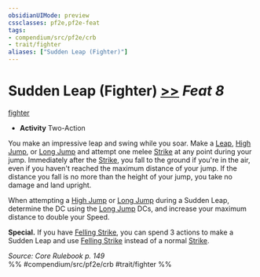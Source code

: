 ```yaml
---
obsidianUIMode: preview
cssclasses: pf2e,pf2e-feat
tags:
- compendium/src/pf2e/crb
- trait/fighter
aliases: ["Sudden Leap (Fighter)"]
---
```

# Sudden Leap (Fighter)  [>>](rules/core-rulebook/chapter-9-playing-the-game.md#Actions "Two-Action") *Feat 8*  
[fighter](rules/traits/fighter.md "Fighter Class Trait")  

- **Activity** Two-Action

You make an impressive leap and swing while you soar. Make a [Leap](rules/actions/leap.md), [High Jump](rules/actions/high-jump.md), or [Long Jump](rules/actions/long-jump.md) and attempt one melee [Strike](rules/actions/strike.md) at any point during your jump. Immediately after the [Strike](rules/actions/strike.md), you fall to the ground if you're in the air, even if you haven't reached the maximum distance of your jump. If the distance you fall is no more than the height of your jump, you take no damage and land upright.

When attempting a [High Jump](rules/actions/high-jump.md) or [Long Jump](rules/actions/long-jump.md) during a Sudden Leap, determine the DC using the [Long Jump](rules/actions/long-jump.md) DCs, and increase your maximum distance to double your Speed.

**Special.** If you have [Felling Strike](compendium/feats/felling-strike.md), you can spend 3 actions to make a Sudden Leap and use [Felling Strike](compendium/feats/felling-strike.md) instead of a normal [Strike](rules/actions/strike.md).

*Source: Core Rulebook p. 149*  
%% #compendium/src/pf2e/crb #trait/fighter %%